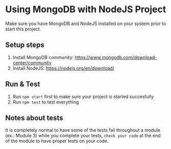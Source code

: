 # Using MongoDB with NodeJS Project
Make sure you have MongoDB and NodeJS installed on your system prior to start this project. 

## Setup steps
1. Install MongoDB community: https://www.mongodb.com/download-center/community
2. Install NodeJS: https://nodejs.org/en/download/

## Run & Test
1. Run `npm start` first to make sure your project is started succesfully
2. Run `npm test` to test everything

## Notes about tests
It is completely normal to have some of the tests fail throughout a module (ex.: Module 3) while you complete your tests, `check your code` at the end of the module to have proper tests on your code. 
